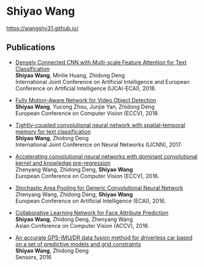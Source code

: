 # Shiyao Wang
https://wangshy31.github.io/

## Publications
 - [Densely Connected CNN with Multi-scale Feature Attention for Text Classification](../papers/1-Densely_Connected_CNN_with_Multiscale_Feature_Attention.pdf)   
**Shiyao Wang**, Minlie Huang, Zhidong Deng   
International Joint Conference on Artificial Intelligence and European Conference on Artificial Intelligence (IJCAI-ECAI), 2018.   

 - [Fully Motion-Aware Network for Video Object Detection](/papers/2-MANet.pdf)   
**Shiyao Wang**, Yucong Zhou, Junjie Yan, Zhidong Deng   
European Conference on Computer Vision (ECCV), 2018.   


 - [Tightly-coupled convolutional neural network with spatial-temporal memory for text classification](/papers/3-Tightly-coupledCNN_with_Spatial-temporal_Memory.pdf)   
**Shiyao Wang**, Zhidong Deng   
International Joint Conference on Neural Networks (IJCNN), 2017.   

 - [Accelerating convolutional neural networks with dominant convolutional kernel and knowledge pre-regression](http://www.eccv2016.org/files/posters/P-3C-30.pdf)   
Zhenyang Wang, Zhidong Deng, **Shiyao Wang**   
European Conference on Computer Vision (ECCV), 2016.   

 - [Stochastic Area Pooling for Generic Convolutional Neural Network](http://ebooks.iospress.nl/volumearticle/45019)   
Zhenyang Wang, Zhidong Deng, **Shiyao Wang**   
European Conference on Artificial Intelligence (ECAI), 2016.   

 - [Collaborative Learning Network for Face Attribute Prediction](/papers/6-Collaborative_Learning_Network.pdf)   
 **Shiyao Wang**, Zhidong Deng, Zhenyang Wang   
 Asian Conference on Computer Vision (ACCV), 2016.   

 - [An accurate GPS-IMU/DR data fusion method for driverless car based on a set of predictive models and grid constraints](http://www.mdpi.com/1424-8220/16/3/280)   
 **Shiyao Wang**, Zhidong Deng   
 Sensors, 2016

